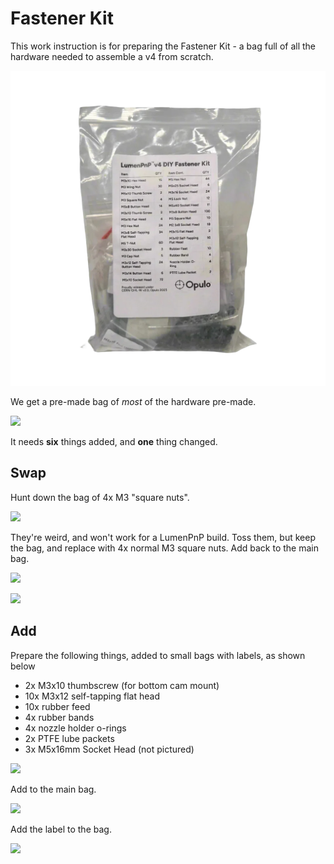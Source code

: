 # Fastener Kit

This work instruction is for preparing the Fastener Kit - a bag full of all the hardware needed to assemble a v4 from scratch.

![](img/fastener-kit.webp)

We get a pre-made bag of *most* of the hardware pre-made.

![](img/IMG_1478.JPG)

It needs **six** things added, and **one** thing changed.

## Swap

Hunt down the bag of 4x M3 "square nuts".

![](img/IMG_1476.JPG)

They're weird, and won't work for a LumenPnP build. Toss them, but keep the bag, and replace with 4x normal M3 square nuts. Add back to the main bag.

![](img/IMG_1479.JPG)

![](img/IMG_1480.JPG)

## Add

Prepare the following things, added to small bags with labels, as shown below

- 2x M3x10 thumbscrew (for bottom cam mount)
- 10x M3x12 self-tapping flat head
- 10x rubber feed
- 4x rubber bands
- 4x nozzle holder o-rings
- 2x PTFE lube packets
- 3x M5x16mm Socket Head (not pictured)

![](img/IMG_1481.JPG)

Add to the main bag.

![](img/IMG_1482.JPG)

Add the label to the bag.

![](img/IMG_1483.JPG)